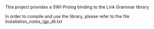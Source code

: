 This project provides a SWI-Prolog binding to the Link Grammar library

In order to compile and use the library, please refer to the file Installation_notes_lgp_dll.txt
